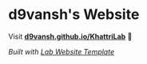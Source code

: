 
# d9vansh's Website

Visit **[d9vansh.github.io/KhattriLab](https://d9vansh.github.io/KhattriLab)** 🚀

_Built with [Lab Website Template](https://greene-lab.gitbook.io/lab-website-template-docs)_

